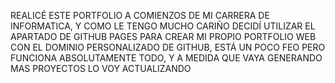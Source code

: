 REALICÉ ESTE PORTFOLIO A COMIENZOS DE MI CARRERA DE INFORMATICA, Y COMO LE TENGO MUCHO CARIÑO DECIDÍ UTILIZAR EL APARTADO DE GITHUB PAGES PARA CREAR MI PROPIO PORTFOLIO WEB CON EL DOMINIO PERSONALIZADO DE GITHUB, ESTÁ UN POCO FEO PERO FUNCIONA ABSOLUTAMENTE TODO, Y A MEDIDA QUE VAYA GENERANDO MAS PROYECTOS LO VOY ACTUALIZANDO

